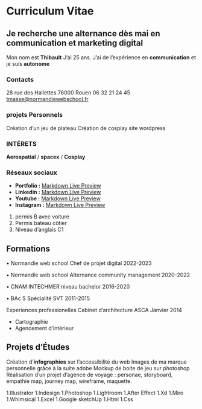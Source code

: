 # Curriculum Vitae
## Je recherche une alternance dès mai en communication et marketing digital

Mon nom est **Thibault** J’ai 25 ans.
J’ai de l’expérience en
**communication** et je
suis **autonome**

### Contacts
28 rue des Hallettes 76000 Rouen
06 32 21 24 45
tmasse@normandiewebschool.fr

### projets Personnels
Création d’un jeu de plateau
Création de cosplay
site wordpress

### INTÉRETS
**Aerospatial** / **spacex** / **Cosplay**

### Réseaux sociaux
* **Portfolio :** [Markdown Live Preview](https://tmasse.myportfolio.com)
* **Linkedin :** [Markdown Live Preview](https://www.linkedin.com/in/thibault-masse-4b59a11b/)
* **Youtube :** [Markdown Live Preview](https://urlz.fr/fvBU)
* **Instagram :** [Markdown Live Preview](https://urlz.fr/fvBY)

1. permis B avec voiture
1. Permis bateau côtier
1. Niveau d’anglais C1

## Formations
• Normandie web school
Chef de projet digital
2022-2023

• Normandie web school
Alternance community management
2020-2022

• CNAM INTECHMER
niveau bachelor
2016-2020

• BAc S
Spécialité SVT
2011-2015

Experiences professionelles
Cabinet d’architecture ASCA
Janvier 2014
* Cartographie
* Agencement d’intérieur

## Projets d’Études
Création d’**infographies** sur l’accessibilité du web
Images de ma marque personnelle grâce à la suite adobe
Mockup de boite de jeu sur photoshop
Réalisation d’un projet d’agence de voyage :
personae, storyboard, empathie map,
journey map, wireframe, maquette.

1.Illustrator
1.Indesign
1.Photoshop
1.Lightroom
1.After Effect
1.Xd
1.Miro
1.Whimsical
1.Excel
1.Google sketchUp
1.Html
1.Css
